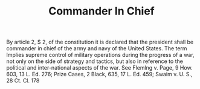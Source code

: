 ---
title: Commander In Chief
letter: C
permalink: "/definitions/bld-commander-in-chief.html"
body: By article 2, $ 2, of the constitution it is declared that the president shall
  be commander in chief of the army and navy of the United States. The term Implies
  supreme control of military operations during the progress of a war, not only on
  the side of strategy and tactics, but also in reference to the political and inter-national
  aspects of the war. See Flemlng v. Page, 9 How. 603, 13 L. Ed. 276; Prize Cases,
  2 Black, 635, 17 L. Ed. 459; Swaim v. U. S., 28 Ct. Cl. 178
published_at: '2018-07-07'
source: Black's Law Dictionary 2nd Ed (1910)
layout: post
---